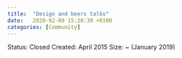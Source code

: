 ```yaml
---
title:  "Design and beers talks"
date:   2020-02-09 15:28:30 +0100
categories: [Community]
---
```


Status: Closed
Created: April 2015
Size: ~ (January 2019)
